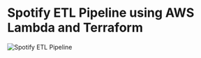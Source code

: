 # Spotify ETL Pipeline using AWS Lambda and Terraform

![Spotify ETL Pipeline](https://github.com/user-attachments/assets/6dd6b7cf-1bde-4adc-81eb-0fe37a6b2cb1)

